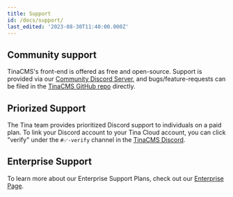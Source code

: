 ```yaml
---
title: Support
id: /docs/support/
last_edited: '2023-08-30T11:40:00.000Z'
---
```


## Community support

TinaCMS's front-end is offered as free and open-source. Support is provided via our [Community Discord Server](https://discord.com/invite/zumN63Ybpf), and bugs/feature-requests can be filed in the [TinaCMS GitHub repo](https://github.com/tinacms/tinacms/issues/new/choose) directly.

## Priorized Support

The Tina team provides prioritized Discord support to individuals on a paid plan. To link your Discord account to your Tina Cloud account, you can click "verify" under the `#✅-verify` channel in the [TinaCMS Discord](https://discord.com/invite/zumN63Ybpf).

## Enterprise Support

To learn more about our Enterprise Support Plans, check out our [Enterprise Page](https://tina.io/enterprise/).

